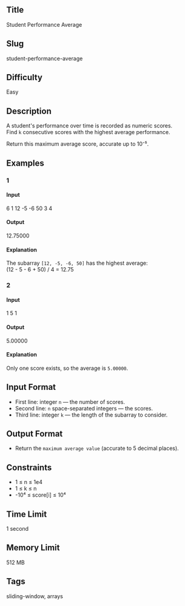 ## Title
Student Performance Average

## Slug
student-performance-average

## Difficulty
Easy

## Description

A student's performance over time is recorded as numeric scores.  
Find `k` consecutive scores with the highest average performance.

Return this maximum average score, accurate up to 10⁻⁵.

## Examples

### 1

#### Input

6
1 12 -5 -6 50 3
4

#### Output

12.75000

#### Explanation

The subarray `[12, -5, -6, 50]` has the highest average:  
(12 - 5 - 6 + 50) / 4 = 12.75

### 2

#### Input

1
5
1

#### Output

5.00000

#### Explanation

Only one score exists, so the average is `5.00000`.

## Input Format  

- First line: integer `n` — the number of scores.  
- Second line: `n` space-separated integers — the scores.  
- Third line: integer `k` — the length of the subarray to consider.

## Output Format  

- Return the `maximum average value` (accurate to 5 decimal places).  

## Constraints  

- 1 ≤ n ≤ 1e4
- 1 ≤ k ≤ n  
- -10⁴ ≤ score[i] ≤ 10⁴  

## Time Limit

1 second

## Memory Limit

512 MB

## Tags

sliding-window, arrays
